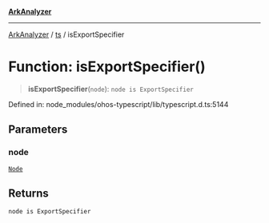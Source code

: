 [**ArkAnalyzer**](../../../../README.md)

***

[ArkAnalyzer](../../../../globals.md) / [ts](../README.md) / isExportSpecifier

# Function: isExportSpecifier()

> **isExportSpecifier**(`node`): `node is ExportSpecifier`

Defined in: node\_modules/ohos-typescript/lib/typescript.d.ts:5144

## Parameters

### node

[`Node`](../interfaces/Node.md)

## Returns

`node is ExportSpecifier`
